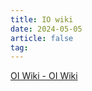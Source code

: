 ```yaml
---
title: IO wiki
date: 2024-05-05
article: false
tag:
---
```


[OI Wiki - OI Wiki](https://oi-wiki.org/)